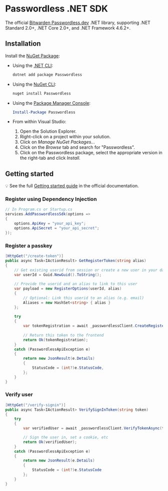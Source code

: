 # Passwordless .NET SDK

The official [Bitwarden Passwordless.dev](https://passwordless.dev) .NET library, supporting .NET Standard 2.0+, .NET Core 2.0+, and .NET Framework 4.6.2+.

## Installation

Install the [NuGet Package](https://nuget.org/packages/Passwordless):

- Using the [.NET CLI](https://docs.microsoft.com/en-us/dotnet/core/tools):

    ```sh
    dotnet add package Passwordless
    ```

- Using the [NuGet CLI](https://docs.microsoft.com/en-us/nuget/tools/nuget-exe-cli-reference):

    ```sh
    nuget install Passwordless
    ```

- Using the [Package Manager Console](https://docs.microsoft.com/en-us/nuget/tools/package-manager-console):

    ```powershell
    Install-Package Passwordless
    ```

- From within Visual Studio:

  1. Open the Solution Explorer.
  2. Right-click on a project within your solution.
  3. Click on *Manage NuGet Packages...*
  4. Click on the *Browse* tab and search for "Passwordless".
  5. Click on the Passwordless package, select the appropriate version in the
     right-tab and click *Install*.

## Getting started

💡 See the full [Getting started guide](https://docs.passwordless.dev/guide/get-started.html) in the official documentation.

### Register using Dependency Injection

```csharp
// In Program.cs or Startup.cs
services.AddPasswordlessSdk(options =>
{
    options.ApiKey = "your_api_key";
    options.ApiSecret = "your_api_secret";
});
```

### Register a passkey

```csharp
[HttpGet("/create-token")]
public async Task<IActionResult> GetRegisterToken(string alias)
{
    // Get existing userid from session or create a new user in your database
    var userId = Guid.NewGuid().ToString();
    
    // Provide the userid and an alias to link to this user
    var payload = new RegisterOptions(userId, alias)
    {
        // Optional: Link this userid to an alias (e.g. email)
        Aliases = new HashSet<string> { alias }
    };
    
    try
    {
        var tokenRegistration = await _passwordlessClient.CreateRegisterTokenAsync(payload);
    
        // Return this token to the frontend
        return Ok(tokenRegistration);
    }
    catch (PasswordlessApiException e)
    {
        return new JsonResult(e.Details)
        {
            StatusCode = (int?)e.StatusCode,
        };
    }
}
```

### Verify user

```csharp
[HttpGet("/verify-signin")]
public async Task<IActionResult> VerifySignInToken(string token)
{
    try
    {
        var verifiedUser = await _passwordlessClient.VerifyTokenAsync(token);

        // Sign the user in, set a cookie, etc
        return Ok(verifiedUser);
    }
    catch (PasswordlessApiException e)
    {
        return new JsonResult(e.Details)
        {
            StatusCode = (int?)e.StatusCode
        };
    }
}
```
